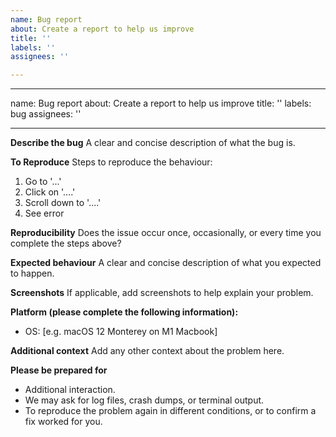 ```yaml
---
name: Bug report
about: Create a report to help us improve
title: ''
labels: ''
assignees: ''

---
```


---
name: Bug report
about: Create a report to help us improve
title: ''
labels: bug
assignees: ''

---

**Describe the bug**
A clear and concise description of what the bug is.

**To Reproduce**
Steps to reproduce the behaviour:
1. Go to '...'
2. Click on '....'
3. Scroll down to '....'
4. See error

**Reproducibility**
Does the issue occur once, occasionally, or every time you complete the steps above?

**Expected behaviour**
A clear and concise description of what you expected to happen.

**Screenshots**
If applicable, add screenshots to help explain your problem.

**Platform (please complete the following information):**
 - OS: [e.g. macOS 12 Monterey on M1 Macbook]

**Additional context**
Add any other context about the problem here.

**Please be prepared for**
- Additional interaction.
- We may ask for log files, crash dumps, or terminal output.
- To reproduce the problem again in different conditions, or to confirm a fix worked for you.
